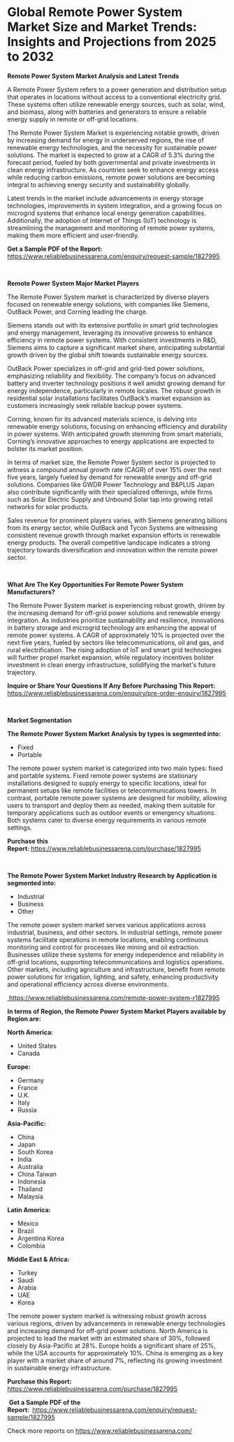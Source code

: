 <p><h1>Global Remote Power System Market Size and Market Trends: Insights and Projections from 2025 to 2032</h1></p><p><strong>Remote Power System Market Analysis and Latest Trends</strong></p>
<p><p>A Remote Power System refers to a power generation and distribution setup that operates in locations without access to a conventional electricity grid. These systems often utilize renewable energy sources, such as solar, wind, and biomass, along with batteries and generators to ensure a reliable energy supply in remote or off-grid locations.</p><p>The Remote Power System Market is experiencing notable growth, driven by increasing demand for energy in underserved regions, the rise of renewable energy technologies, and the necessity for sustainable power solutions. The market is expected to grow at a CAGR of 5.3% during the forecast period, fueled by both governmental and private investments in clean energy infrastructure. As countries seek to enhance energy access while reducing carbon emissions, remote power solutions are becoming integral to achieving energy security and sustainability globally.</p><p>Latest trends in the market include advancements in energy storage technologies, improvements in system integration, and a growing focus on microgrid systems that enhance local energy generation capabilities. Additionally, the adoption of Internet of Things (IoT) technology is streamlining the management and monitoring of remote power systems, making them more efficient and user-friendly.</p></p>
<p><strong>Get a Sample PDF of the Report:&nbsp;</strong> <a href="https://www.reliablebusinessarena.com/enquiry/request-sample/1827995?utm_campaign=2225&utm_medium=2&utm_source=Github&utm_content=ia&utm_term=13022025&utm_id=remote-power-system">https://www.reliablebusinessarena.com/enquiry/request-sample/1827995</a></p>
<p>&nbsp;</p>
<p><strong>Remote Power System Major Market Players</strong></p>
<p><p>The Remote Power System market is characterized by diverse players focused on renewable energy solutions, with companies like Siemens, OutBack Power, and Corning leading the charge. </p><p>Siemens stands out with its extensive portfolio in smart grid technologies and energy management, leveraging its innovative prowess to enhance efficiency in remote power systems. With consistent investments in R&D, Siemens aims to capture a significant market share, anticipating substantial growth driven by the global shift towards sustainable energy sources.</p><p>OutBack Power specializes in off-grid and grid-tied power solutions, emphasizing reliability and flexibility. The company’s focus on advanced battery and inverter technology positions it well amidst growing demand for energy independence, particularly in remote locales. The robust growth in residential solar installations facilitates OutBack’s market expansion as customers increasingly seek reliable backup power systems.</p><p>Corning, known for its advanced materials science, is delving into renewable energy solutions, focusing on enhancing efficiency and durability in power systems. With anticipated growth stemming from smart materials, Corning’s innovative approaches to energy applications are expected to bolster its market position.</p><p>In terms of market size, the Remote Power System sector is projected to witness a compound annual growth rate (CAGR) of over 15% over the next five years, largely fueled by demand for renewable energy and off-grid solutions. Companies like GWDR Power Technology and B&PLUS Japan also contribute significantly with their specialized offerings, while firms such as Solar Electric Supply and Unbound Solar tap into growing retail networks for solar products.</p><p>Sales revenue for prominent players varies, with Siemens generating billions from its energy sector, while OutBack and Tycon Systems are witnessing consistent revenue growth through market expansion efforts in renewable energy products. The overall competitive landscape indicates a strong trajectory towards diversification and innovation within the remote power sector.</p></p>
<p>&nbsp;</p>
<p><strong>What Are The Key Opportunities For Remote Power System Manufacturers?</strong></p>
<p><p>The Remote Power System market is experiencing robust growth, driven by the increasing demand for off-grid power solutions and renewable energy integration. As industries prioritize sustainability and resilience, innovations in battery storage and microgrid technology are enhancing the appeal of remote power systems. A CAGR of approximately 10% is projected over the next five years, fueled by sectors like telecommunications, oil and gas, and rural electrification. The rising adoption of IoT and smart grid technologies will further propel market expansion, while regulatory incentives bolster investment in clean energy infrastructure, solidifying the market's future trajectory.</p></p>
<p><strong>Inquire or Share Your Questions If Any Before Purchasing This Report:</strong> <a href="https://www.reliablebusinessarena.com/enquiry/pre-order-enquiry/1827995?utm_campaign=2225&utm_medium=2&utm_source=Github&utm_content=ia&utm_term=13022025&utm_id=remote-power-system">https://www.reliablebusinessarena.com/enquiry/pre-order-enquiry/1827995</a></p>
<p>&nbsp;</p>
<p><strong>Market Segmentation</strong></p>
<p><strong>The Remote Power System Market Analysis by types is segmented into:</strong></p>
<p><ul><li>Fixed</li><li>Portable</li></ul></p>
<p><p>The remote power system market is categorized into two main types: fixed and portable systems. Fixed remote power systems are stationary installations designed to supply energy to specific locations, ideal for permanent setups like remote facilities or telecommunications towers. In contrast, portable remote power systems are designed for mobility, allowing users to transport and deploy them as needed, making them suitable for temporary applications such as outdoor events or emergency situations. Both systems cater to diverse energy requirements in various remote settings.</p></p>
<p><strong>Purchase this Report:&nbsp;</strong><a href="https://www.reliablebusinessarena.com/purchase/1827995?utm_campaign=2225&utm_medium=2&utm_source=Github&utm_content=ia&utm_term=13022025&utm_id=remote-power-system">https://www.reliablebusinessarena.com/purchase/1827995</a></p>
<p>&nbsp;</p>
<p><strong>The Remote Power System Market Industry Research by Application is segmented into:</strong></p>
<p><ul><li>Industrial</li><li>Business</li><li>Other</li></ul></p>
<p><p>The remote power system market serves various applications across industrial, business, and other sectors. In industrial settings, remote power systems facilitate operations in remote locations, enabling continuous monitoring and control for processes like mining and oil extraction. Businesses utilize these systems for energy independence and reliability in off-grid locations, supporting telecommunications and logistics operations. Other markets, including agriculture and infrastructure, benefit from remote power solutions for irrigation, lighting, and safety, enhancing productivity and operational efficiency across diverse environments.</p></p>
<p><a href="https://www.reliablebusinessarena.com/remote-power-system-r1827995?utm_campaign=2225&utm_medium=2&utm_source=Github&utm_content=ia&utm_term=13022025&utm_id=remote-power-system">&nbsp;https://www.reliablebusinessarena.com/remote-power-system-r1827995</a></p>
<p><strong>In terms of Region, the Remote Power System Market Players available by Region are:</strong></p>
<p>
    <p> <strong> North America: </strong>
        <ul>
            <li>United States</li>
            <li>Canada</li>
        </ul>
        </p> 
    <p> <strong> Europe: </strong>
        <ul>
            <li>Germany</li>
            <li>France</li>
            <li>U.K.</li>
            <li>Italy</li>
            <li>Russia</li>
        </ul>
        </p> 
    <p> <strong> Asia-Pacific: </strong>
        <ul>
            <li>China</li>
            <li>Japan</li>
            <li>South Korea</li>
            <li>India</li>
            <li>Australia</li>
            <li>China Taiwan</li>
            <li>Indonesia</li>
            <li>Thailand</li>
            <li>Malaysia</li>
        </ul>
        </p> 
    <p> <strong> Latin America: </strong>
        <ul>
            <li>Mexico</li>
            <li>Brazil</li>
            <li>Argentina Korea</li>
            <li>Colombia</li>
        </ul>
        </p> 
    <p> <strong> Middle East & Africa: </strong>
        <ul>
            <li>Turkey</li>
            <li>Saudi</li>
            <li>Arabia</li>
            <li>UAE</li>
            <li>Korea</li>
        </ul>
    </p>
    </p>
<p><p>The remote power system market is witnessing robust growth across various regions, driven by advancements in renewable energy technologies and increasing demand for off-grid power solutions. North America is projected to lead the market with an estimated share of 30%, followed closely by Asia-Pacific at 28%. Europe holds a significant share of 25%, while the USA accounts for approximately 10%. China is emerging as a key player with a market share of around 7%, reflecting its growing investment in sustainable energy infrastructure.</p></p>
<p><strong>Purchase this Report: </strong><a href="https://www.reliablebusinessarena.com/purchase/1827995?utm_campaign=2225&utm_medium=2&utm_source=Github&utm_content=ia&utm_term=13022025&utm_id=remote-power-system">https://www.reliablebusinessarena.com/purchase/1827995</a></p>
<p>&nbsp;<strong>Get a Sample PDF of the Report:&nbsp;&nbsp;</strong><a href="https://www.reliablebusinessarena.com/enquiry/request-sample/1827995?utm_campaign=2225&utm_medium=2&utm_source=Github&utm_content=ia&utm_term=13022025&utm_id=remote-power-system">https://www.reliablebusinessarena.com/enquiry/request-sample/1827995</a></p>
<p><strong></strong></p>
<p>Check more reports on <a href="https://www.reliablebusinessarena.com/?utm_campaign=2225&utm_medium=2&utm_source=Github&utm_content=ia&utm_term=13022025&utm_id=remote-power-system">https://www.reliablebusinessarena.com/</a></p>